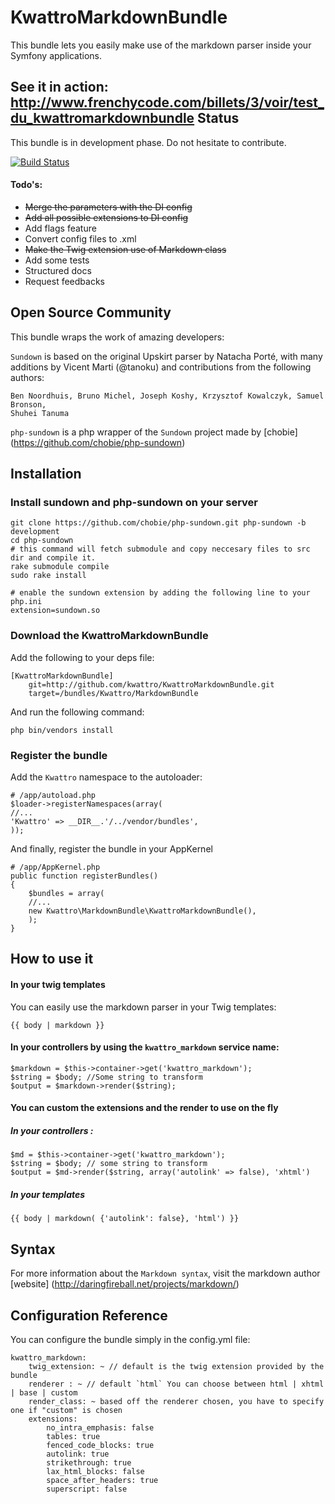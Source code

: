 KwattroMarkdownBundle
====================

This bundle lets you easily make use of the markdown parser inside your Symfony applications.

See it in action: http://www.frenchycode.com/billets/3/voir/test_du_kwattromarkdownbundle
Status
------

This bundle is in development phase. Do not hesitate to contribute.

[![Build Status](https://secure.travis-ci.org/kwattro/KwattroMarkdownBundle.png?branch=master)](http://travis-ci.org/kwattro/KwattroMarkdownBundle)

#### Todo's:

* ~~Merge the parameters with the DI config~~
* ~~Add all possible extensions to DI config~~
* Add flags feature
* Convert config files to .xml
* ~~Make the Twig extension use of Markdown class~~
* Add some tests
* Structured docs
* Request feedbacks

Open Source Community
---------------------

This bundle wraps the work of amazing developers:

`Sundown` is based on the original Upskirt parser by Natacha Porté, with many additions
by Vicent Marti (@tanoku) and contributions from the following authors:

	Ben Noordhuis, Bruno Michel, Joseph Koshy, Krzysztof Kowalczyk, Samuel Bronson,
	Shuhei Tanuma

`php-sundown` is a php wrapper of the `Sundown` project made by [chobie] (https://github.com/chobie/php-sundown)

Installation
-------------

### Install sundown and php-sundown on your server

	git clone https://github.com/chobie/php-sundown.git php-sundown -b development
	cd php-sundown
	# this command will fetch submodule and copy neccesary files to src dir and compile it.
	rake submodule compile
	sudo rake install
	
	# enable the sundown extension by adding the following line to your php.ini
	extension=sundown.so

### Download the KwattroMarkdownBundle

Add the following to your deps file:

    [KwattroMarkdownBundle]
        git=http://github.com/kwattro/KwattroMarkdownBundle.git
        target=/bundles/Kwattro/MarkdownBundle

And run the following command:

    php bin/vendors install

### Register the bundle

Add the ``Kwattro`` namespace to the autoloader:

    # /app/autoload.php
    $loader->registerNamespaces(array(
    //...
    'Kwattro' => __DIR__.'/../vendor/bundles',
    ));

And finally, register the bundle in your AppKernel

    # /app/AppKernel.php
    public function registerBundles()
    {
        $bundles = array(
        //...
        new Kwattro\MarkdownBundle\KwattroMarkdownBundle(),
        );
    }

How to use it
-------------

#### In your twig templates

You can easily use the markdown parser in your Twig templates:

    {{ body | markdown }}

#### In your controllers by using the ``kwattro_markdown`` service name:

    $markdown = $this->container->get('kwattro_markdown');
    $string = $body; //Some string to transform
    $output = $markdown->render($string);

#### You can custom the extensions and the render to use on the fly

##### In your controllers :
````
$md = $this->container->get('kwattro_markdown');
$string = $body; // some string to transform
$output = $md->render($string, array('autolink' => false), 'xhtml')
````

##### In your templates
````
{{ body | markdown( {'autolink': false}, 'html') }}
````

Syntax
------

For more information about the ``Markdown syntax``, visit the markdown author [website] (http://daringfireball.net/projects/markdown/)

Configuration Reference
-----------------------

You can configure the bundle simply in the config.yml file:

````
kwattro_markdown:
    twig_extension: ~ // default is the twig extension provided by the bundle
    renderer : ~ // default `html` You can choose between html | xhtml | base | custom
    render_class: ~ based off the renderer chosen, you have to specify one if "custom" is chosen
    extensions:
        no_intra_emphasis: false
        tables: true
        fenced_code_blocks: true
        autolink: true
        strikethrough: true
        lax_html_blocks: false
        space_after_headers: true
        superscript: false
````
